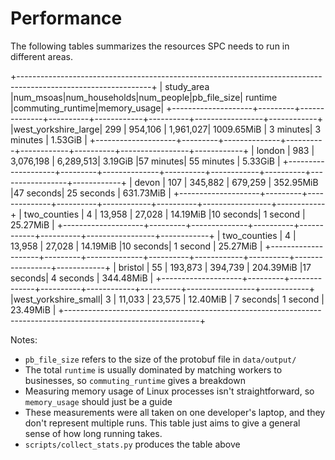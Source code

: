 # Performance

The following tables summarizes the resources SPC needs to run in different areas.

+---------------------------------------------------------------------------------------------------------------+
|     study_area     |num_msoas|num_households|num_people|pb_file_size|  runtime |commuting_runtime|memory_usage|
+--------------------+---------+--------------+----------+------------+----------+-----------------+------------+
|west_yorkshire_large|   299   |    954,106   | 1,961,027| 1009.65MiB | 3 minutes|    3 minutes    |   1.53GiB  |
+--------------------+---------+--------------+----------+------------+----------+-----------------+------------+
|       london       |   983   |   3,076,198  | 6,289,513|   3.19GiB  |57 minutes|    55 minutes   |   5.33GiB  |
+--------------------+---------+--------------+----------+------------+----------+-----------------+------------+
|        devon       |   107   |    345,882   |  679,259 |  352.95MiB |47 seconds|    25 seconds   |  631.73MiB |
+--------------------+---------+--------------+----------+------------+----------+-----------------+------------+
|    two_counties    |    4    |    13,958    |  27,028  |  14.19MiB  |10 seconds|     1 second    |  25.27MiB  |
+--------------------+---------+--------------+----------+------------+----------+-----------------+------------+
|    two_counties    |    4    |    13,958    |  27,028  |  14.19MiB  |10 seconds|     1 second    |  25.27MiB  |
+--------------------+---------+--------------+----------+------------+----------+-----------------+------------+
|       bristol      |    55   |    193,873   |  394,739 |  204.39MiB |17 seconds|    4 seconds    |  344.48MiB |
+--------------------+---------+--------------+----------+------------+----------+-----------------+------------+
|west_yorkshire_small|    3    |    11,033    |  23,575  |  12.40MiB  | 7 seconds|     1 second    |  23.49MiB  |
+---------------------------------------------------------------------------------------------------------------+

Notes:

- `pb_file_size` refers to the size of the protobuf file in `data/output/`
- The total `runtime` is usually dominated by matching workers to businesses, so `commuting_runtime` gives a breakdown
- Measuring memory usage of Linux processes isn't straightforward, so `memory_usage` should just be a guide
- These measurements were all taken on one developer's laptop, and they don't represent multiple runs. This table just aims to give a general sense of how long running takes.
- `scripts/collect_stats.py` produces the table above
